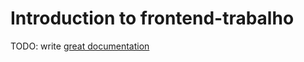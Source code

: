 # Introduction to frontend-trabalho

TODO: write [great documentation](http://jacobian.org/writing/what-to-write/)
